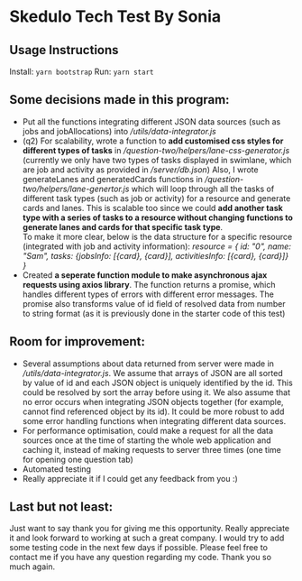 # Skedulo Tech Test By Sonia

## Usage Instructions
Install:
    ```yarn bootstrap```
Run:
    ```yarn start```

## Some decisions made in this program:
- Put all the functions integrating different JSON data sources (such as jobs and jobAllocations) into <em>/utils/data-integrator.js</em>
- (q2) For scalability, wrote a function to <strong>add customised css styles for different types of tasks</strong> in <em>/question-two/helpers/lane-css-generator.js</em> (currently we only have two types of tasks displayed in swimlane, which are job and activity as provided in <em>/server/db.json</em>) Also, I wrote generateLanes and generatedCards functions in <em>/question-two/helpers/lane-genertor.js</em> which will loop through all the tasks of different task types (such as job or activity) for a resource and generate cards and lanes. This is scalable too since we could <strong>add another task type with a series of tasks to a resource without changing functions to generate lanes and cards for that specific task type</strong>.
<br />To make it more clear, below is the data structure for a specific resource (integrated with job and activity information): <em>resource = { id: "0", name: "Sam", tasks: {jobsInfo: [{card}, {card}], activitiesInfo: [{card}, {card}]} }</em><br />
- Created <strong>a seperate function module to make asynchronous ajax requests using axios library</strong>. The function returns a promise, which handles different types of errors with different error messages. The promise also transforms value of id field of resolved data from number to string format (as it is previously done in the starter code of this test)


## Room for improvement:
- Several assumptions about data returned from server were made in <em>/utils/data-integrator.js</em>. We assume that arrays of JSON are all sorted by value of id and each JSON object is uniquely identified by the id. This could be resolved by sort the array before using it. We also assume that no error occurs when integrating JSON objects together (for example, cannot find referenced object by its id). It could be more robust to add some error handling functions when integrating different data sources. 
- For performance optimisation, could make a request for all the data sources once at the time of starting the whole web application and caching it, instead of making requests to server three times (one time for opening one question tab)
- Automated testing
- Really appreciate it if I could get any feedback from you :)

## Last but not least:
  Just want to say thank you for giving me this opportunity. Really appreciate it and look forward to working at such a great company. I would try to add some testing code in the next few days if possible. 
  Please feel free to contact me if you have any question regarding my code. Thank you so much again. 
